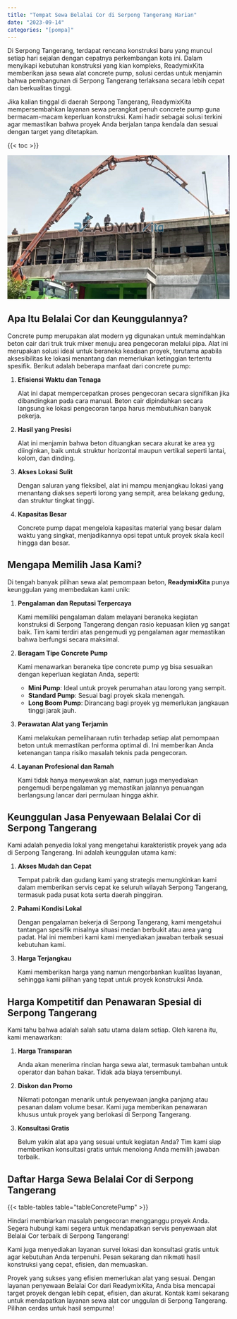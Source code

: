 ```yaml
---
title: "Tempat Sewa Belalai Cor di Serpong Tangerang Harian"
date: "2023-09-14"
categories: "[pompa]"
---
```


Di Serpong Tangerang, terdapat rencana konstruksi baru yang muncul setiap hari sejalan dengan cepatnya perkembangan kota ini. Dalam menyikapi kebutuhan konstruksi yang kian kompleks, ReadymixKita memberikan jasa sewa alat concrete pump, solusi cerdas untuk menjamin bahwa pembangunan di Serpong Tangerang terlaksana secara lebih cepat dan berkualitas tinggi.

Jika kalian tinggal di daerah Serpong Tangerang, ReadymixKita mempersembahkan layanan sewa perangkat penuh concrete pump guna bermacam-macam keperluan konstruksi. Kami hadir sebagai solusi terkini agar memastikan bahwa proyek Anda berjalan tanpa kendala dan sesuai dengan target yang ditetapkan.

{{< toc >}}

![Tempat Sewa Belalai Cor di Serpong Tangerang Harian](/images/pompa/sewa-pompa-05.jpg)

## Apa Itu Belalai Cor dan Keunggulannya?

Concrete pump merupakan alat modern yg digunakan untuk memindahkan beton cair dari truk truk mixer menuju area pengecoran melalui pipa. Alat ini merupakan solusi ideal untuk beraneka keadaan proyek, terutama apabila aksesibilitas ke lokasi menantang dan memerlukan ketinggian tertentu spesifik. Berikut adalah beberapa manfaat dari concrete pump:

1. **Efisiensi Waktu dan Tenaga**

   Alat ini dapat mempercepatkan proses pengecoran secara signifikan jika dibandingkan pada cara manual. Beton cair dipindahkan secara langsung ke lokasi pengecoran tanpa harus membutuhkan banyak pekerja.

2. **Hasil yang Presisi**

   Alat ini menjamin bahwa beton dituangkan secara akurat ke area yg diinginkan, baik untuk struktur horizontal maupun vertikal seperti lantai, kolom, dan dinding.

3. **Akses Lokasi Sulit**

   Dengan saluran yang fleksibel, alat ini mampu menjangkau lokasi yang menantang diakses seperti lorong yang sempit, area belakang gedung, dan struktur tingkat tinggi.

4. **Kapasitas Besar**

   Concrete pump dapat mengelola kapasitas material yang besar dalam waktu yang singkat, menjadikannya opsi tepat untuk proyek skala kecil hingga dan besar.

## Mengapa Memilih Jasa Kami?

Di tengah banyak pilihan sewa alat pemompaan beton, **ReadymixKita** punya keunggulan yang membedakan kami unik:

1. **Pengalaman dan Reputasi Terpercaya**

   Kami memiliki pengalaman dalam melayani beraneka kegiatan konstruksi di Serpong Tangerang dengan rasio kepuasan klien yg sangat baik. Tim kami terdiri atas pengemudi yg pengalaman agar memastikan bahwa berfungsi secara maksimal.

2. **Beragam Tipe Concrete Pump**

   Kami menawarkan beraneka tipe concrete pump yg bisa sesuaikan dengan keperluan kegiatan Anda, seperti:
   - **Mini Pump**: Ideal untuk proyek perumahan atau lorong yang sempit.
   - **Standard Pump**: Sesuai bagi proyek skala menengah.
   - **Long Boom Pump**: Dirancang bagi proyek yg memerlukan jangkauan tinggi jarak jauh.

3. **Perawatan Alat yang Terjamin**

   Kami melakukan pemeliharaan rutin terhadap setiap alat pemompaan beton untuk memastikan performa optimal di. Ini memberikan Anda ketenangan tanpa risiko masalah teknis pada pengecoran.

4. **Layanan Profesional dan Ramah**

   Kami tidak hanya menyewakan alat, namun juga menyediakan pengemudi berpengalaman yg memastikan jalannya penuangan berlangsung lancar dari permulaan hingga akhir.

## Keunggulan Jasa Penyewaan Belalai Cor di Serpong Tangerang

Kami adalah penyedia lokal yang mengetahui karakteristik proyek yang ada di Serpong Tangerang. Ini adalah keunggulan utama kami:

1. **Akses Mudah dan Cepat**

   Tempat pabrik dan gudang kami yang strategis memungkinkan kami dalam memberikan servis cepat ke seluruh wilayah Serpong Tangerang, termasuk pada pusat kota serta daerah pinggiran.

2. **Pahami Kondisi Lokal**

   Dengan pengalaman bekerja di Serpong Tangerang, kami mengetahui tantangan spesifik misalnya situasi medan berbukit atau area yang padat. Hal ini memberi kami kami menyediakan jawaban terbaik sesuai kebutuhan kami.

3. **Harga Terjangkau**

   Kami memberikan harga yang namun mengorbankan kualitas layanan, sehingga kami pilihan yang tepat untuk proyek konstruksi Anda.

## Harga Kompetitif dan Penawaran Spesial di Serpong Tangerang

Kami tahu bahwa adalah salah satu utama dalam setiap. Oleh karena itu, kami menawarkan:

1. **Harga Transparan**

   Anda akan menerima rincian harga sewa alat, termasuk tambahan untuk operator dan bahan bakar. Tidak ada biaya tersembunyi.

2. **Diskon dan Promo**

   Nikmati potongan menarik untuk penyewaan jangka panjang atau pesanan dalam volume besar. Kami juga memberikan penawaran khusus untuk proyek yang berlokasi di Serpong Tangerang.

3. **Konsultasi Gratis**

   Belum yakin alat apa yang sesuai untuk kegiatan Anda? Tim kami siap memberikan konsultasi gratis untuk menolong Anda memilih jawaban terbaik.

## Daftar Harga Sewa Belalai Cor di Serpong Tangerang

{{< table-tables table="tableConcretePump" >}}

Hindari membiarkan masalah pengecoran mengganggu proyek Anda. Segera hubungi kami segera untuk mendapatkan servis penyewaan alat Belalai Cor terbaik di Serpong Tangerang!

Kami juga menyediakan layanan survei lokasi dan konsultasi gratis untuk agar kebutuhan Anda terpenuhi. Pesan sekarang dan nikmati hasil konstruksi yang cepat, efisien, dan memuaskan.

Proyek yang sukses yang efisien memerlukan alat yang sesuai. Dengan layanan penyewaan Belalai Cor dari ReadymixKita, Anda bisa mencapai target proyek dengan lebih cepat, efisien, dan akurat. Kontak kami sekarang untuk mendapatkan layanan sewa alat cor unggulan di Serpong Tangerang. Pilihan cerdas untuk hasil sempurna!